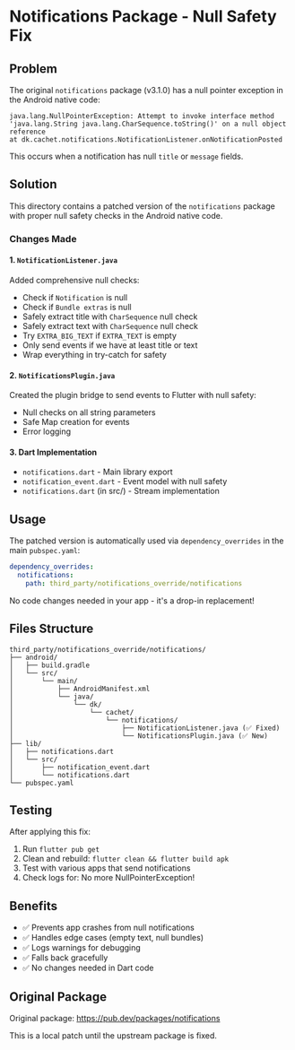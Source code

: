 # Notifications Package - Null Safety Fix

## Problem

The original `notifications` package (v3.1.0) has a null pointer exception in the Android native code:

```
java.lang.NullPointerException: Attempt to invoke interface method 
'java.lang.String java.lang.CharSequence.toString()' on a null object reference
at dk.cachet.notifications.NotificationListener.onNotificationPosted
```

This occurs when a notification has null `title` or `message` fields.

## Solution

This directory contains a patched version of the `notifications` package with proper null safety checks in the Android native code.

### Changes Made

#### 1. `NotificationListener.java`
Added comprehensive null checks:
- Check if `Notification` is null
- Check if `Bundle extras` is null  
- Safely extract title with `CharSequence` null check
- Safely extract text with `CharSequence` null check
- Try `EXTRA_BIG_TEXT` if `EXTRA_TEXT` is empty
- Only send events if we have at least title or text
- Wrap everything in try-catch for safety

#### 2. `NotificationsPlugin.java`
Created the plugin bridge to send events to Flutter with null safety:
- Null checks on all string parameters
- Safe Map creation for events
- Error logging

#### 3. Dart Implementation
- `notifications.dart` - Main library export
- `notification_event.dart` - Event model with null safety
- `notifications.dart` (in src/) - Stream implementation

## Usage

The patched version is automatically used via `dependency_overrides` in the main `pubspec.yaml`:

```yaml
dependency_overrides:
  notifications:
    path: third_party/notifications_override/notifications
```

No code changes needed in your app - it's a drop-in replacement!

## Files Structure

```
third_party/notifications_override/notifications/
├── android/
│   ├── build.gradle
│   └── src/
│       └── main/
│           ├── AndroidManifest.xml
│           └── java/
│               └── dk/
│                   └── cachet/
│                       └── notifications/
│                           ├── NotificationListener.java (✅ Fixed)
│                           └── NotificationsPlugin.java (✅ New)
├── lib/
│   ├── notifications.dart
│   └── src/
│       ├── notification_event.dart
│       └── notifications.dart
└── pubspec.yaml
```

## Testing

After applying this fix:

1. Run `flutter pub get`
2. Clean and rebuild: `flutter clean && flutter build apk`
3. Test with various apps that send notifications
4. Check logs for: No more NullPointerException!

## Benefits

- ✅ Prevents app crashes from null notifications
- ✅ Handles edge cases (empty text, null bundles)
- ✅ Logs warnings for debugging
- ✅ Falls back gracefully
- ✅ No changes needed in Dart code

## Original Package

Original package: https://pub.dev/packages/notifications

This is a local patch until the upstream package is fixed.
